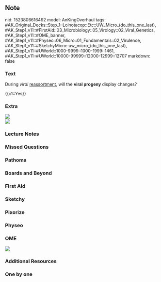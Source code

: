## Note
nid: 1523806616492
model: AnKingOverhaul
tags: #AK_Original_Decks::Step_1::Lolnotacop::Etc::UW_Micro_(do_this_one_last), #AK_Step1_v11::#FirstAid::03_Microbiology::05_Virology::02_Viral_Genetics, #AK_Step1_v11::#OME_banner, #AK_Step1_v11::#Physeo::06_Micro::01_Fundamentals::02_Virulence, #AK_Step1_v11::#SketchyMicro::uw_micro_(do_this_one_last), #AK_Step1_v11::#UWorld::1000-9999::1000-1999::1461, #AK_Step1_v11::#UWorld::10000-99999::12000-12999::12707
markdown: false

### Text
During <i>viral</i> <u>reassortment</u>, will the <b>viral
progeny</b> display changes?
<div>
  {{c1::Yes}}
</div>

### Extra
<div><img src="Xnip2018-04-106_20-56-05.jpg"></div><img src=
"Xnip2018-04-105_11-30-06.jpg">

### Lecture Notes


### Missed Questions


### Pathoma


### Boards and Beyond


### First Aid


### Sketchy


### Pixorize


### Physeo


### OME
<div class="ome-widget">
  <a href="https://onlinemeded.org?ref=anki"><img src=
  "_OME_AnkiFlashcards_General_4.png"></a>
</div>

### Additional Resources


### One by one

